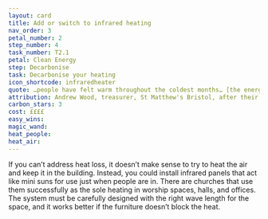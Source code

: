 ```yaml
---
layout: card
title: Add or switch to infrared heating
nav_order: 3
petal_number: 2
step_number: 4
task_number: T2.1
petal: Clean Energy
step: Decarbonise 
task: Decarbonise your heating
icon_shortcode: infraredheater
quote: …people have felt warm throughout the coldest months… [the energy cost] is so low that it's just a no-brainer
attribution: Andrew Wood, treasurer, St Matthew's Bristol, after their switch 
carbon_stars: 3
cost: ££££
easy_wins: 
magic_wand: 
heat_people: 
heat_air: 
---
```


<p>If you can’t address heat loss, it doesn’t make sense to try to heat the air and keep it in the building.  Instead, you could install infrared panels that act like mini suns for use just when people are in.  There are churches that use them successfully as the sole heating in worship spaces, halls, and offices.  The system must be carefully designed with the right wave length for the space, and it works better if the furniture doesn’t block the heat.</p> 
